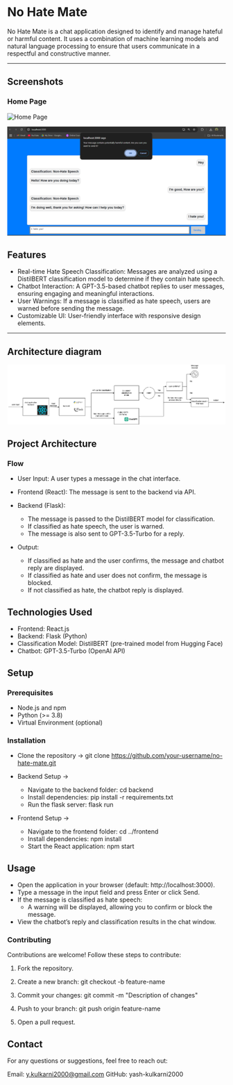 # No Hate Mate

No Hate Mate is a chat application designed to identify and manage hateful or harmful content. It uses a combination of machine learning models and natural language processing to ensure that users communicate in a respectful and constructive manner.

---

## Screenshots

### Home Page
![Home Page](screenshots/home-page.png)

![Warning](screenshots/warning.png)


## Features

- Real-time Hate Speech Classification: Messages are analyzed using a DistilBERT classification model to determine if they contain hate speech.
- Chatbot Interaction: A GPT-3.5-based chatbot replies to user messages, ensuring engaging and meaningful interactions.
- User Warnings: If a message is classified as hate speech, users are warned before sending the message.
- Customizable UI: User-friendly interface with responsive design elements.

---

## Architecture diagram
![Architecture Diagram](architecture-diagram.png)

## Project Architecture

### Flow

- User Input: A user types a message in the chat interface.

- Frontend (React): The message is sent to the backend via API.

- Backend (Flask): 
    - The message is passed to the DistilBERT model for classification.
    - If classified as hate speech, the user is warned.
    - The message is also sent to GPT-3.5-Turbo for a reply.

- Output:
    - If classified as hate and the user confirms, the message and chatbot reply are displayed.
    - If classified as hate and user does not confirm, the message is blocked.
    - If not classified as hate, the chatbot reply is displayed.

## Technologies Used
- Frontend: React.js
- Backend: Flask (Python)
- Classification Model: DistilBERT (pre-trained model from Hugging Face)
- Chatbot: GPT-3.5-Turbo (OpenAI API)


## Setup

### Prerequisites

- Node.js and npm
- Python (>= 3.8)
- Virtual Environment (optional)

### Installation 

- Clone the repository -> git clone https://github.com/your-username/no-hate-mate.git

- Backend Setup ->
    - Navigate to the backend folder: cd backend
    - Install dependencies: pip install -r requirements.txt
    - Run the flask server: flask run

- Frontend Setup ->
    - Navigate to the frontend folder: cd ../frontend
    - Install dependencies: npm install
    - Start the React application: npm start


## Usage

- Open the application in your browser (default: http://localhost:3000).
- Type a message in the input field and press Enter or click Send.
- If the message is classified as hate speech:
    - A warning will be displayed, allowing you to confirm or block the message.
- View the chatbot’s reply and classification results in the chat window.


### **Contributing**
Contributions are welcome! Follow these steps to contribute:

1. Fork the repository.

2. Create a new branch:
    git checkout -b feature-name

3. Commit your changes:
    git commit -m "Description of changes"

4. Push to your branch:
    git push origin feature-name

5. Open a pull request.

## **Contact**
For any questions or suggestions, feel free to reach out:

Email: y.kulkarni2000@gmail.com
GitHub: yash-kulkarni2000